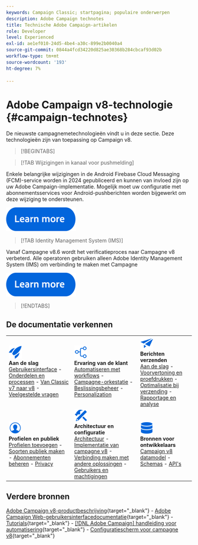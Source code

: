 ```yaml
---
keywords: Campaign Classic; startpagina; populaire onderwerpen
description: Adobe Campaign technotes
title: Technische Adobe Campaign-artikelen
role: Developer
level: Experienced
exl-id: ae1ef010-24d5-4be4-a30c-899e2b0040a4
source-git-commit: 0844a4fcd34220d825ae30368b284cbcaf93d02b
workflow-type: tm+mt
source-wordcount: '193'
ht-degree: 7%

---
```


# Adobe Campaign v8-technologie {#campaign-technotes}

De nieuwste campagnemetechnologieën vindt u in deze sectie. Deze technologieën zijn van toepassing op Campaign v8.

>[!BEGINTABS]

>[!TAB Wijzigingen in kanaal voor pushmelding]

Enkele belangrijke wijzigingen in de Android Firebase Cloud Messaging (FCM)-service worden in 2024 gepubliceerd en kunnen van invloed zijn op uw Adobe Campaign-implementatie. Mogelijk moet uw configuratie met abonnementsservices voor Android-pushberichten worden bijgewerkt om deze wijziging te ondersteunen.


[![afbeelding](../v8//assets/do-not-localize/learn-more-button.svg)](upgrades/push-technote.md)


>[!TAB Identity Management System (IMS)]

Vanaf Campagne v8.6 wordt het verificatieproces naar Campagne v8 verbeterd. Alle operatoren gebruiken alleen Adobe Identity Management System (IMS) om verbinding te maken met Campagne

[![afbeelding](../v8/assets/do-not-localize/learn-more-button.svg)](upgrades/migrate-users-to-ims.md)

>[!ENDTABS]

## De documentatie verkennen

<table style="table-layout:auto">
  <tr style="border: 0;">
    <td>
      <img src="../v8/assets/do-not-localize/icon-start.svg" width="35px">
    <br/>
      <strong>Aan de slag</strong><br/><a href="../v8/start/campaign-ui.md">Gebruikersinterface</a> - <a href="../v8/start/ac-components.md">Onderdelen en processen</a> - <a href="../v8/start/v7-to-v8.md">Van Classic v7 naar v8</a> - <a href="../v8/start/campaign-faq.md">Veelgestelde vragen</a>
    </td>
    <td>
      <img src="../v8/assets/do-not-localize/icon-experience.svg" width="35px">
    <br/>
      <strong>Ervaring van de klant</strong><br/><a href="../automation/workflow/about-workflows.md" target="_blank">Automatiseren met workflows</a> - <a href="../automation/campaigns/set-up-campaigns.md" target="_blank">Campagne-orkestatie</a> - <a href="../v8/interaction/interaction.md">Beslissingsbeheer</a> - <a href="../v8/send/personalize.md">Personalization</a>
    </td>
    <td>
      <img src="../v8/assets/do-not-localize/icon-send.svg" width="35px">
    <br/>
      <strong>Berichten verzenden</strong><br/><a href="../v8/start/create-message.md">Aan de slag</a> - <a href="../v8/send/preview-and-proof.md">Voorvertoning en proefdrukken</a> - <a href="../v8/send/predictive.md">Optimalisatie bij verzending</a> - <a href="../v8/reporting/gs-reporting.md">Rapportage en analyse</a>
    </td>
  </tr>
  <tr style="border: 0;">
    <td>
      <img src="../v8/assets/do-not-localize/icon_profile-audience.svg" width="35px">
    <br/>
      <strong>Profielen en publiek</strong><br/><a href="../v8/audiences/create-profiles.md">Profielen toevoegen</a> - <a href="../v8/audiences/create-audiences.md">Soorten publiek maken</a> - <a href="../v8/start/subscriptions.md">Abonnementen beheren</a> - <a href="../v8/start/privacy.md">Privacy</a>
    </td>
    <td>
      <img src="../v8/assets/do-not-localize/icon-configure.svg" width="35px">
    <br/>
      <strong>Architectuur en configuratie</strong><br/><a href="../v8/architecture/architecture.md">Architectuur</a> - <a href="../v8/start/implement.md">Implementatie van campagne v8</a> - <a href="../v8/connect/integration.md">Verbinding maken met andere oplossingen</a> - <a href="../v8/start/gs-permissions.md">Gebruikers en machtigingen</a>
    </td>
    <td>
      <img src="../v8/assets/do-not-localize/icon-dev.svg" width="35px">
    <br/>
      <strong>Bronnen voor ontwikkelaars</strong><br/><a href="../v8/dev/datamodel.md">Campaign v8 datamodel</a> - <a href="../v8/dev/schemas.md">Schemas</a> - <a href="../v8/dev/api.md">API's</a>
    </td>
  </tr>
</table>

## Verdere bronnen

[Adobe Campaign v8-productbeschrijving](https://helpx.adobe.com/nl/legal/product-descriptions/adobe-campaign-managed-cloud-services.html){target="_blank"} - [Adobe Campaign Web-gebruikersinterfacedocumentatie](https://experienceleague.adobe.com/docs/campaign-web/v8/campaign-web-home.html?lang=nl-NL){target="_blank"} - [Tutorials](https://experienceleague.adobe.com/docs/campaign-learn/tutorials/overview.html?lang=nl-NL){target="_blank"} - [[!DNL Adobe Campaign] handleiding voor automatisering](https://experienceleague.adobe.com/docs/campaign/automation/home.html?lang=nl-NL){target="_blank"} - [Configuratiescherm voor campagne v8](https://experienceleague.adobe.com/docs/control-panel/using/discover-control-panel/key-features.html?lang=nl){target="_blank"}

